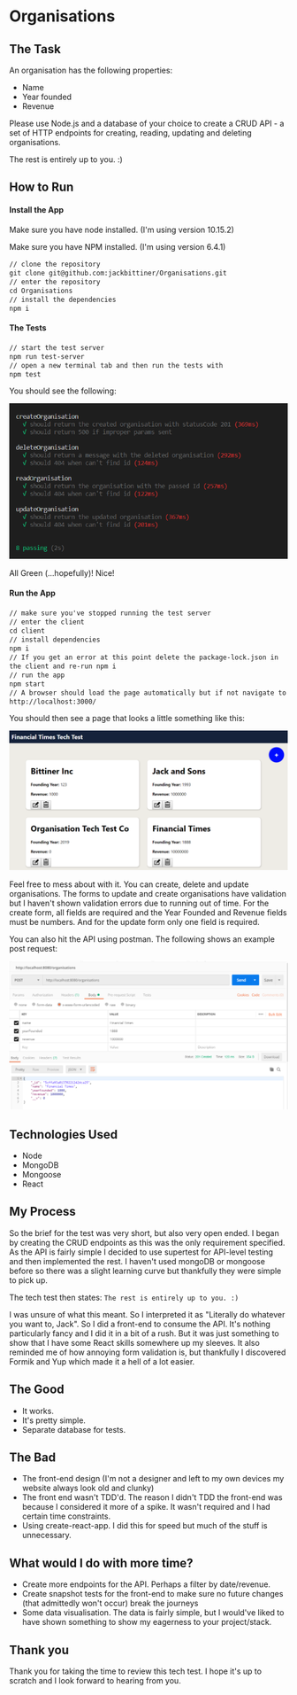 # Organisations

## The Task

An organisation has the following properties:

- Name
- Year founded
- Revenue

Please use Node.js and a database of your choice to create a CRUD API - a set of HTTP endpoints for creating, reading, updating and deleting organisations.

The rest is entirely up to you. :)

## How to Run

#### Install the App

Make sure you have node installed. (I'm using version 10.15.2)

Make sure you have NPM installed. (I'm using version 6.4.1)

```
// clone the repository
git clone git@github.com:jackbittiner/Organisations.git
// enter the repository
cd Organisations
// install the dependencies
npm i
```

#### The Tests

```
// start the test server
npm run test-server
// open a new terminal tab and then run the tests with
npm test
```

You should see the following:

![tests](./readme-assets/tests-passing.PNG)

All Green (...hopefully)! Nice!

#### Run the App

```
// make sure you've stopped running the test server
// enter the client
cd client
// install dependencies
npm i
// If you get an error at this point delete the package-lock.json in the client and re-run npm i
// run the app
npm start
// A browser should load the page automatically but if not navigate to http://localhost:3000/
```

You should then see a page that looks a little something like this:

![tests](./readme-assets/website.PNG)

Feel free to mess about with it. You can create, delete and update organisations. The forms to update and create organisations have validation but I haven't shown validation errors due to running out of time. For the create form, all fields are required and the Year Founded and Revenue fields must be numbers. And for the update form only one field is required.

You can also hit the API using postman. The following shows an example post request:

![tests](./readme-assets/postman.PNG)

## Technologies Used

- Node
- MongoDB
- Mongoose
- React

## My Process

So the brief for the test was very short, but also very open ended. I began by creating the CRUD endpoints as this was the only requirement specified. As the API is fairly simple I decided to use supertest for API-level testing and then implemented the rest. I haven't used mongoDB or mongoose before so there was a slight learning curve but thankfully they were simple to pick up.

The tech test then states: `The rest is entirely up to you. :)`

I was unsure of what this meant. So I interpreted it as "Literally do whatever you want to, Jack". So I did a front-end to consume the API. It's nothing particularly fancy and I did it in a bit of a rush. But it was just something to show that I have some React skills somewhere up my sleeves. It also reminded me of how annoying form validation is, but thankfully I discovered Formik and Yup which made it a hell of a lot easier.

## The Good

- It works.
- It's pretty simple.
- Separate database for tests.

## The Bad

- The front-end design (I'm not a designer and left to my own devices my website always look old and clunky)
- The front end wasn't TDD'd. The reason I didn't TDD the front-end was because I considered it more of a spike. It wasn't required and I had certain time constraints.
- Using create-react-app. I did this for speed but much of the stuff is unnecessary.

## What would I do with more time?

- Create more endpoints for the API. Perhaps a filter by date/revenue.
- Create snapshot tests for the front-end to make sure no future changes (that admittedly won't occur) break the journeys
- Some data visualisation. The data is fairly simple, but I would've liked to have shown something to show my eagerness to your project/stack.

## Thank you

Thank you for taking the time to review this tech test. I hope it's up to scratch and I look forward to hearing from you.
